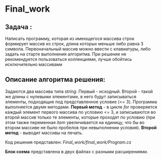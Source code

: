 # Final_work
## Задача :
Написать программу, которая из имеющегося массива строк формирует массив из строк, длина которых меньше либо равна 3 символа. Первоначальный массив можно ввести с клавиатуры, либо задать на старте выполнения алгоритма. При решение не рекомендуется пользоваться коллекциями, лучше обойтись исключительно массивами
## Описание алгоритма решения:
Задаются два массива типа *string*. Первый - исходный. Второй - такой же длины с нулевыми элементами, в него будут записываться элементы, подходящие под представленное условие (<= 3). Программа выполняется двумя методами.
 **Первый метод** - в цикле *for* проверяется каждый элемент первого массива по условию <= 3, и записываются во второй массив только те элементы, которые проходят по условию (при этом также переменная *item* увеличивается на единицу, что бы во втором массиве не было пробелов при невыполнении условия).
**Второй метод** - выводит массивы на печать.

Код решения представлен: *Final_work/final_work/Program.cs*

**Блок схема** представлена в двух файлах с разными расширениями.
